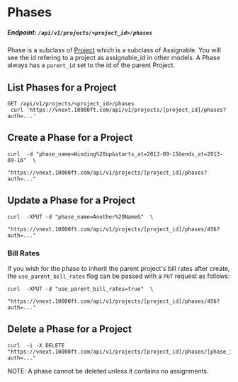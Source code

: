 # Phases

##### Endpoint: `/api/v1/projects/<project_id>/phases`

Phase is a subclass of [Project](#projects) which is a subclass of Assignable. You will see the id refering to a project as assignable_id in other models. A Phase always has a `parent_id` set to the id of the parent Project.

## List Phases for a Project

```
GET /api/v1/projects/<project_id>/phases
 curl 'https://vnext.10000ft.com/api/v1/projects/[project_id]/phases?auth=...'
```

## Create a Phase for a Project

```
curl  -d "phase_name=Winding%20up&starts_at=2013-09-15&ends_at=2013-09-16"  \
                         "https://vnext.10000ft.com/api/v1/projects/[project_id]/phases?auth=..."
```

## Update a Phase for a Project

```
curl  -XPUT -d "phase_name=Another%20Name&"  \
                         "https://vnext.10000ft.com/api/v1/projects/[project_id]/phases/456?auth=..."
```

### Bill Rates
If you wish for the phase to inherit the parent project's bill rates after create, the `use_parent_bill_rates` flag can be passed with a `PUT` request as follows:

```
curl  -XPUT -d "use_parent_bill_rates=true"  \
                         "https://vnext.10000ft.com/api/v1/projects/[project_id]/phases/456?auth=..."
```


## Delete a Phase for a Project

```
curl  -i -X DELETE "https://vnext.10000ft.com/api/v1/projects/[project_id]/phases/[phase_id]?auth=..."
```
NOTE: A phase cannot be deleted unless it contains no assignments.
